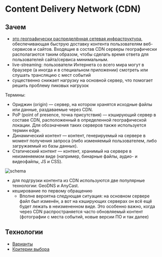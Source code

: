 # Content Delivery Network (CDN)

## Зачем

- [это географически распределённая сетевая инфраструктура](https://habr.com/ru/company/selectel/blog/463915/), обеспечивающая быструю доставку контента пользователям веб-сервисов и сайтов. Входящие в состав CDN cерверы географически располагаются таким образом, чтобы сделать время ответа для пользователей сайта/сервиса минимальным.
- live-streaming: пользователи Интернета со всего мира могут в браузере (а иногда и в специальном приложении) смотреть или слушать трансляцию с мест событий
- существенно снижает нагрузку на основной сервер, что помогает решить проблему пиковых нагрузок

Термины:

- Ориджин (origin) — сервер, на котором хранятся исходные файлы или данные, раздаваемые через CDN.
- PoP (point of presence, точка присутствия) — кэширующий сервер в составе CDN, расположенный в определенной географической локации. Для обозначения таких серверов также используется термин edge.
- Динамический контент ― контент, генерируемый на сервере в момент получения запроса (либо изменяемый пользователем, либо загружаемый из базы данных).
- Статический контент ― контент, хранимый на сервере в неизменяемом виде (например, бинарные файлы, аудио- и видеофайлы, JS и CSS).

![schema](https://habrastorage.org/r/w1560/webt/mn/oa/vq/mnoavq94gxgpunycjrlrdye3voc.png)
- для подгрузки контента из CDN используются две популярные технологии: GeoDNS и AnyCast.
- кеширование по первому обращению
	- Вполне вероятна следующая ситуация: на основном сервере файл был изменён, а вот на кэширующих серверах он всё ещё будет лежать в неизмененном виде. Это особенно важно, когда через CDN распространяется часто обновляемый контент (фотографии с места событий, новые версии ПО и так далее)

## Технологии

- [Варианты](https://www.cdnplanet.com/)
- [Критерии выбора](https://habr.com/ru/company/selectel/blog/463915/)